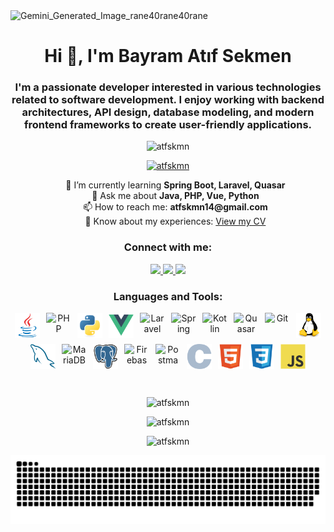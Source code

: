 <img width="1001" height="668" alt="Gemini_Generated_Image_rane40rane40rane" src="https://github.com/user-attachments/assets/b74580eb-14e2-492e-80ad-b12466ce2177" />
<h1 align="center">Hi 👋, I'm Bayram Atıf Sekmen</h1>
<h3 align="center">
I'm a passionate developer interested in various technologies related to software development. 
I enjoy working with backend architectures, API design, database modeling, and modern frontend frameworks to create user-friendly applications.
</h3>

<p align="center">
  <img src="https://komarev.com/ghpvc/?username=atfskmn&label=Profile%20views&color=0e75b6&style=flat" alt="atfskmn" />
</p>

<p align="center">
  <a href="https://github.com/ryo-ma/github-profile-trophy">
    <img src="https://github-profile-trophy.vercel.app/?username=atfskmn&theme=flat&margin-w=10&margin-h=10" alt="atfskmn" />
  </a>
</p>

<ul align="center" style="list-style-type:none;">
  <li>🌱 I’m currently learning <b>Spring Boot, Laravel, Quasar</b></li>
  <li>💬 Ask me about <b>Java, PHP, Vue, Python</b></li>
  <li>📫 How to reach me: <b>atfskmn14@gmail.com</b></li>
  <li>📄 Know about my experiences: 
    <a href="https://drive.google.com/file/d/1UV4plEOGo3tMrDegMukO9_RZfNdWvlHi/view?usp=sharing" target="_blank">View my CV</a>
  </li>
</ul>

<h3 align="center">Connect with me:</h3>
<p align="center">
  <a href="https://linkedin.com/in/bayram-sekmen" target="_blank">
    <img src="https://skillicons.dev/icons?i=linkedin" height="40" />
  </a>
  <a href="https://stackoverflow.com/users/30590195" target="_blank">
    <img src="https://skillicons.dev/icons?i=stackoverflow" height="40" />
  </a>
  <a href="https://instagram.com/ppsyche_" target="_blank">
    <img src="https://skillicons.dev/icons?i=instagram" height="40" />
  </a>
</p>

<h3 align="center">Languages and Tools:</h3>
<p align="center" style="display:flex;flex-wrap:wrap;gap:10px;justify-content:center;">
  <img src="https://raw.githubusercontent.com/devicons/devicon/master/icons/java/java-original.svg" alt="Java" width="40" height="40"/>
  <img src="https://cdn.jsdelivr.net/gh/devicons/devicon/icons/php/php-original.svg" alt="PHP" width="40" height="40"/>
  <img src="https://raw.githubusercontent.com/devicons/devicon/master/icons/python/python-original.svg" alt="Python" width="40" height="40"/>
  <img src="https://raw.githubusercontent.com/devicons/devicon/master/icons/vuejs/vuejs-original.svg" alt="Vue" width="40" height="40"/>
  <img src="https://cdn.jsdelivr.net/gh/devicons/devicon/icons/laravel/laravel-original.svg" alt="Laravel" width="40" height="40"/>
  <img src="https://www.vectorlogo.zone/logos/springio/springio-icon.svg" alt="Spring" width="40" height="40"/>
  <img src="https://www.vectorlogo.zone/logos/kotlinlang/kotlinlang-icon.svg" alt="Kotlin" width="40" height="40"/>
  <img src="https://cdn.quasar.dev/logo/svg/quasar-logo.svg" alt="Quasar" width="40" height="40"/>
  <img src="https://www.vectorlogo.zone/logos/git-scm/git-scm-icon.svg" alt="Git" width="40" height="40"/>
  <img src="https://raw.githubusercontent.com/devicons/devicon/master/icons/linux/linux-original.svg" alt="Linux" width="40" height="40"/>
  <img src="https://raw.githubusercontent.com/devicons/devicon/master/icons/mysql/mysql-original.svg" alt="MySQL" width="40" height="40"/>
  <img src="https://www.vectorlogo.zone/logos/mariadb/mariadb-icon.svg" alt="MariaDB" width="40" height="40"/>
  <img src="https://raw.githubusercontent.com/devicons/devicon/master/icons/postgresql/postgresql-original.svg" alt="PostgreSQL" width="40" height="40"/>
  <img src="https://www.vectorlogo.zone/logos/firebase/firebase-icon.svg" alt="Firebase" width="40" height="40"/>
  <img src="https://www.vectorlogo.zone/logos/getpostman/getpostman-icon.svg" alt="Postman" width="40" height="40"/>
  <img src="https://raw.githubusercontent.com/devicons/devicon/master/icons/c/c-original.svg" alt="C" width="40" height="40"/>
  <img src="https://raw.githubusercontent.com/devicons/devicon/master/icons/html5/html5-original.svg" alt="HTML" width="40" height="40"/>
  <img src="https://raw.githubusercontent.com/devicons/devicon/master/icons/css3/css3-original.svg" alt="CSS" width="40" height="40"/>
  <img src="https://raw.githubusercontent.com/devicons/devicon/master/icons/javascript/javascript-original.svg" alt="JavaScript" width="40" height="40"/>
</p>

<br>

<p align="center">
  <img src="https://github-readme-stats.vercel.app/api/top-langs?username=atfskmn&show_icons=true&locale=en&layout=compact&theme=tokyonight" alt="atfskmn" />
</p>

<p align="center">
  <img src="https://github-readme-stats.vercel.app/api?username=atfskmn&show_icons=true&locale=en&theme=tokyonight" alt="atfskmn" />
</p>

<p align="center">
  <img src="https://streak-stats.demolab.com?user=atfskmn&theme=tokyonight&date_format=%5BY.%5Dn.j" alt="atfskmn" />
</p>



<picture>
  <source media="(prefers-color-scheme: dark)" srcset="https://raw.githubusercontent.com/atfskmn/atfskmn/output/github-contribution-grid-snake-dark.svg">
  <source media="(prefers-color-scheme: light)" srcset="https://raw.githubusercontent.com/atfskmn/atfskmn/output/github-contribution-grid-snake.svg">
  <img alt="github contribution grid snake animation" src="https://raw.githubusercontent.com/atfskmn/atfskmn/output/github-contribution-grid-snake.svg">
</picture>
